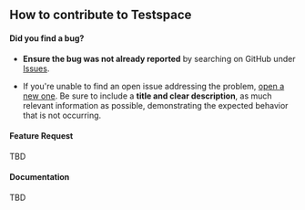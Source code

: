 ## How to contribute to Testspace

#### **Did you find a bug?**

* **Ensure the bug was not already reported** by searching on GitHub under [Issues](https://github.com/testspace-com/testspace.support/issues).

* If you're unable to find an open issue addressing the problem, [open a new one](https://github.com/testspace-com/testspace.support/issues/new). Be sure to include a **title and clear description**, as much relevant information as possible, demonstrating the expected behavior that is not occurring.

#### **Feature Request**
TBD

#### **Documentation**
TBD